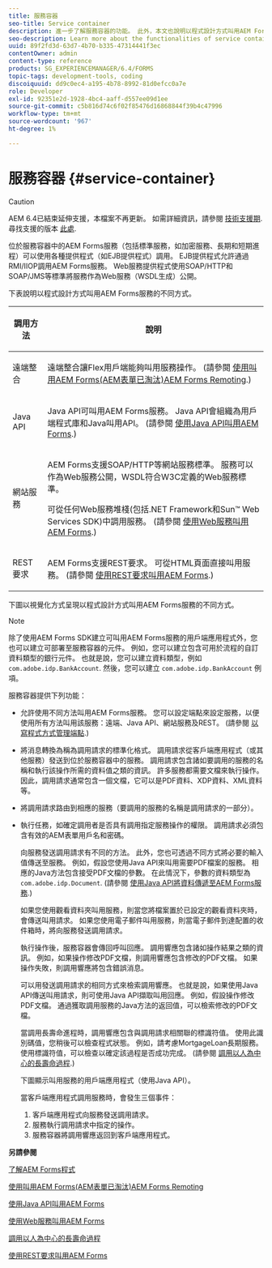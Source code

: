 ```yaml
---
title: 服務容器
seo-title: Service container
description: 進一步了解服務容器的功能。 此外，本文也說明以程式設計方式叫用AEM Forms服務的不同方式。
seo-description: Learn more about the functionalities of service container. In addition, the article also describes the different ways in which you can programmatically invoke AEM Forms services.
uuid: 89f2fd3d-63d7-4b70-b335-47314441f3ec
contentOwner: admin
content-type: reference
products: SG_EXPERIENCEMANAGER/6.4/FORMS
topic-tags: development-tools, coding
discoiquuid: dd9c0ec4-a195-4b78-8992-81d0efcc0a7e
role: Developer
exl-id: 92351e2d-1928-4bc4-aaff-d557ee09d1ee
source-git-commit: c5b816d74c6f02f85476d16868844f39b4c47996
workflow-type: tm+mt
source-wordcount: '967'
ht-degree: 1%

---
```


# 服務容器 {#service-container}

>[!CAUTION]
>
>AEM 6.4已結束延伸支援，本檔案不再更新。 如需詳細資訊，請參閱 [技術支援期](https://helpx.adobe.com//tw/support/programs/eol-matrix.html). 尋找支援的版本 [此處](https://experienceleague.adobe.com/docs/).

位於服務容器中的AEM Forms服務（包括標準服務，如加密服務、長期和短期進程）可以使用各種提供程式（如EJB提供程式）調用。 EJB提供程式允許通過RMI/IIOP調用AEM Forms服務。 Web服務提供程式使用SOAP/HTTP和SOAP/JMS等標準將服務作為Web服務（WSDL生成）公開。

下表說明以程式設計方式叫用AEM Forms服務的不同方式。

<table>
 <thead>
  <tr>
   <th><p>調用方法</p></th> 
   <th><p>說明</p></th> 
  </tr> 
 </thead> 
 <tbody>
  <tr>
   <td><p>遠端整合</p></td> 
   <td><p>遠端整合讓Flex用戶端能夠叫用服務操作。 (請參閱 <a href="/help/forms/developing/invoking-aem-forms-using-remoting.md#invoking-aem-forms-using-remoting">使用叫用AEM Forms(AEM表單已淘汰)AEM Forms Remoting</a>.)</p></td> 
  </tr> 
  <tr>
   <td><p>Java API</p></td> 
   <td><p>Java API可叫用AEM Forms服務。 Java API會組織為用戶端程式庫和Java叫用API。 (請參閱 <a href="/help/forms/developing/invoking-aem-forms-using-java.md#invoking-aem-forms-using-the-java-api">使用Java API叫用AEM Forms</a>.)</p></td> 
  </tr> 
  <tr>
   <td><p>網站服務</p></td> 
   <td><p>AEM Forms支援SOAP/HTTP等網站服務標準。 服務可以作為Web服務公開，WSDL符合W3C定義的Web服務標準。</p><p>可從任何Web服務堆棧(包括.NET Framework和Sun™ Web Services SDK)中調用服務。 (請參閱 <a href="/help/forms/developing/invoking-aem-forms-using-web.md#invoking-aem-forms-using-web-services">使用Web服務叫用AEM Forms</a>.)</p></td> 
  </tr> 
  <tr>
   <td><p>REST要求</p></td> 
   <td><p>AEM Forms支援REST要求。 可從HTML頁面直接叫用服務。 (請參閱 <a href="/help/forms/developing/invoking-aem-forms-using-rest.md#invoking-aem-forms-using-rest-requests">使用REST要求叫用AEM Forms</a>.)</p></td> 
  </tr> 
 </tbody> 
</table>

下圖以視覺化方式呈現以程式設計方式叫用AEM Forms服務的不同方式。

>[!NOTE]
>
>除了使用AEM Forms SDK建立可叫用AEM Forms服務的用戶端應用程式外，您也可以建立可部署至服務容器的元件。 例如，您可以建立包含可用於流程的自訂資料類型的銀行元件。 也就是說，您可以建立資料類型，例如 `com.adobe.idp.BankAccount`. 然後，您可以建立 `com.adobe.idp.BankAccount` 例項。

服務容器提供下列功能：

* 允許使用不同方法叫用AEM Forms服務。 您可以設定端點來設定服務，以便使用所有方法叫用該服務：遠端、Java API、網站服務及REST。 (請參閱 [以寫程式方式管理端點](/help/forms/developing/programmatically-endpoints.md#programmatically-managing-endpoints).)
* 將消息轉換為稱為調用請求的標準化格式。 調用請求從客戶端應用程式（或其他服務）發送到位於服務容器中的服務。 調用請求包含諸如要調用的服務的名稱和執行該操作所需的資料值之類的資訊。 許多服務都需要文檔來執行操作。 因此，調用請求通常包含一個文檔，它可以是PDF資料、XDP資料、XML資料等。
* 將調用請求路由到相應的服務（要調用的服務的名稱是調用請求的一部分）。
* 執行任務，如確定調用者是否具有調用指定服務操作的權限。 調用請求必須包含有效的AEM表單用戶名和密碼。

   向服務發送調用請求有不同的方法。 此外，您也可透過不同方式將必要的輸入值傳送至服務。 例如，假設您使用Java API來叫用需要PDF檔案的服務。 相應的Java方法包含接受PDF文檔的參數。 在此情況下，參數的資料類型為 `com.adobe.idp.Document`. (請參閱 [使用Java API將資料傳遞至AEM Forms服務](/help/forms/developing/invoking-aem-forms-using-java.md#passing-data-to-aem-forms-services-using-the-java-api).)

   如果您使用觀看資料夾叫用服務，則當您將檔案置於已設定的觀看資料夾時，會傳送叫用請求。 如果您使用電子郵件叫用服務，則當電子郵件到達配置的收件箱時，將向服務發送調用請求。

   執行操作後，服務容器會傳回呼叫回應。 調用響應包含諸如操作結果之類的資訊。 例如，如果操作修改PDF文檔，則調用響應包含修改的PDF文檔。 如果操作失敗，則調用響應將包含錯誤消息。

   可以用發送調用請求的相同方式來檢索調用響應。 也就是說，如果使用Java API傳送叫用請求，則可使用Java API擷取叫用回應。 例如，假設操作修改PDF文檔。 通過獲取調用服務的Java方法的返回值，可以檢索修改的PDF文檔。

   當調用長壽命進程時，調用響應包含與調用請求相關聯的標識符值。 使用此識別碼值，您稍後可以檢查程式狀態。 例如，請考慮MortgageLoan長期服務。 使用標識符值，可以檢查以確定該過程是否成功完成。 (請參閱 [調用以人為中心的長壽命過程](/help/forms/developing/invoking-human-centric-long-lived.md#invoking-human-centric-long-lived-processes).)

   下圖顯示叫用服務的用戶端應用程式（使用Java API）。

   當客戶端應用程式調用服務時，會發生三個事件：

   1. 客戶端應用程式向服務發送調用請求。
   1. 服務執行調用請求中指定的操作。
   1. 服務容器將調用響應返回到客戶端應用程式。

**另請參閱**

[了解AEM Forms程式](/help/forms/developing/aem-forms-processes.md#understanding-aem-forms-processes)

[使用叫用AEM Forms(AEM表單已淘汰)AEM Forms Remoting](/help/forms/developing/invoking-aem-forms-using-remoting.md#invoking-aem-forms-using-remoting)

[使用Java API叫用AEM Forms](/help/forms/developing/invoking-aem-forms-using-java.md#invoking-aem-forms-using-the-java-api)

[使用Web服務叫用AEM Forms](/help/forms/developing/invoking-aem-forms-using-web.md#invoking-aem-forms-using-web-services)

[調用以人為中心的長壽命過程](/help/forms/developing/invoking-human-centric-long-lived.md#invoking-human-centric-long-lived-processes)

[使用REST要求叫用AEM Forms](/help/forms/developing/invoking-aem-forms-using-rest.md#invoking-aem-forms-using-rest-requests)
